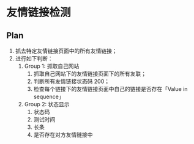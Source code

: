 # 友情链接检测

## Plan

1. 抓去特定友情链接页面中的所有友情链接；
2. 进行如下判断：
    1. Group 1: 抓取自己网站
        1. 抓取自己网站下的友情链接页面下的所有友联；
        2. 判断所有友情链接状态码 200；
        3. 检查每个链接下的友情链接页面中自己的链接是否存在「Value in sequence」
    2. Group 2: 状态显示
        1. 状态码
        2. 测试时间
        3. 长条
        4. 是否存在对方友情链接中